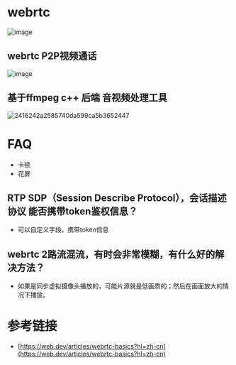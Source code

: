 # webrtc

![image](https://github.com/user-attachments/assets/8b2f5517-7c18-43da-88ce-5be8261dc5ec)


## webrtc P2P视频通话

![image](https://github.com/cherishman2005/rtc/assets/17688273/34d3aa73-db48-4d91-9305-62c03200da85)

## 基于ffmpeg c++ 后端 音视频处理工具

![2416242a2585740da599ca5b3652447](https://github.com/cherishman2005/rtc/assets/17688273/e383e51c-633c-448a-a16e-8126e25b3ca9)

# FAQ

* 卡顿
* 花屏

## RTP SDP（Session Describe Protocol），会话描述协议 能否携带token鉴权信息？

* 可以自定义字段，携带token信息

## webrtc 2路流混流，有时会非常模糊，有什么好的解决方法？

* 如果是同步虚拟摄像头播放的，可能片源就是低画质的；然后在画面放大的情况下播放。

# 参考链接

- [https://web.dev/articles/webrtc-basics?hl=zh-cn](https://web.dev/articles/webrtc-basics?hl=zh-cn)

